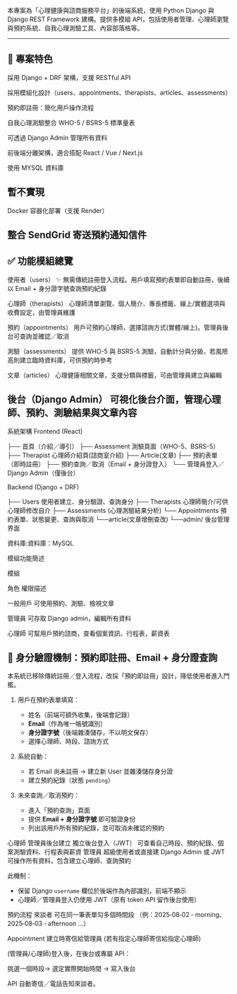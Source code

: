 
本專案為「心理健康與諮商服務平台」的後端系統，使用 Python Django 與 Django REST Framework 建構。提供多模組 API，包括使用者管理、心理師瀏覽與預約系統、自我心理測驗工具、內容部落格等。

---

## 📌 專案特色

採用 Django + DRF 架構，支援 RESTful API

採用模組化設計（users、appointments、therapists、articles、assessments）

預約即註冊：簡化用戶操作流程

自我心理測驗整合 WHO-5 / BSRS-5 標準量表

可透過 Django Admin 管理所有資料

前後端分離架構，適合搭配 React / Vue / Next.js

使用 MYSQL 資料庫

## 暫不實現
Docker 容器化部署（支援 Render）

整合 SendGrid 寄送預約通知信件
---

## ✅ 功能模組總覽

使用者（users）	✨ 無需傳統註冊登入流程。用戶填寫預約表單即自動註冊，後續以 Email + 身分證字號查詢預約紀錄

心理師（therapists）	心理師清單瀏覽、個人簡介、專長標籤、線上/實體選項與收費設定，由管理員維護

預約（appointments）	用戶可預約心理師，選擇諮詢方式(實體/線上)。管理員後台可查詢並確認／取消

測驗（assessments）	提供 WHO-5 與 BSRS-5 測驗，自動計分與分級，若風險高則建立臨時資料庫，可供預約時參考

文章（articles）	心理健康相關文章，支援分類與標籤，可由管理員建立與編輯

後台（Django Admin）	可視化後台介面，管理心理師、預約、測驗結果與文章內容
---

 系統架構
Frontend (React)


├── 首頁（介紹／導引）
├── Assessment 測驗頁面（WHO-5、BSRS-5）
├── Therapist 心理師介紹頁(諮商室介紹)
├── Article(文章)
├── 預約表單（即時註冊）
├── 預約查詢／取消（Email + 身分證登入）
└── 管理員登入／Django Admin（僅後台）


Backend (Django + DRF)

├── Users 使用者建立、身分驗證、查詢身分
├── Therapists 心理師簡介/可供心理師修改自介
├── Assessments (心理測驗結果分析)
└── Appointments 預約表單、狀態變更、查詢與取消
└──article(文章增刪查改)
└──admin/ 後台管理界面


資料庫:資料庫：MySQL

模組功能簡述

模組


角色         權限描述

一般用戶     可使用預約、測驗、檢視文章

管理員       可存取 Django admin，編輯所有資料

心理師       可幫用戶預約諮商，查看個案資訊、行程表，薪資表

## 🔐 身分驗證機制：預約即註冊、Email + 身分證查詢

本系統已移除傳統註冊／登入流程，改採「預約即註冊」設計，降低使用者進入門檻。

1. 用戶在預約表單填寫：
   - 姓名（前端可額外收集，後端會記錄）
   - **Email**（作為唯一帳號識別）
   - **身分證字號**（後端雜湊儲存，不以明文保存）
   - 選擇心理師、時段、諮詢方式

2. 系統自動：
   - 若 Email 尚未註冊 → 建立新 User 並雜湊儲存身分證
   - 建立預約紀錄（狀態 `pending`）

3. 未來查詢／取消預約：
   - 進入「預約查詢」頁面
   - 提供 **Email + 身分證字號** 即可驗證身份
   - 列出該用戶所有預約紀錄，並可取消未確認的預約

心理師	管理員後台建立	獨立後台登入（JWT）	可查看自己時段、預約紀錄、個案測驗資料、行程表與薪資
管理員	超級使用者或直接建	Django Admin 或 JWT	可操作所有資料，包含建立心理師、查詢預約

此機制：
- 保留 Django `username` 欄位於後端作為內部識別，前端不顯示
- 心理師／管理員登入仍使用 JWT（原有 token API 留作後台使用）


預約流程
來談者 可在同一筆表單勾多個時間段
（例：2025‑08‑02 ‑ morning、2025‑08‑03 ‑ afternoon …）

Appointment 建立時寄信給管理員 (若有指定心理師寄信給指定心理師)

(管理員/心理師)登入後，在後台或專屬 API：

挑選一個時段→ 選定實際開始時間 → 寫入後台 

API 自動寄信／電話告知來談者。